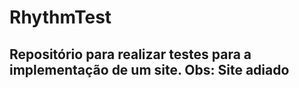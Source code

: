 # RhythmTest

## Repositório para realizar testes para a implementação de um site. Obs: Site adiado

